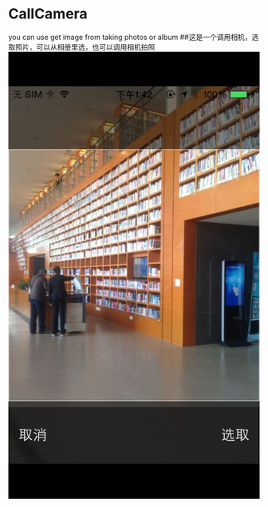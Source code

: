 # CallCamera
 you can use get image from taking photos or album
##这是一个调用相机，选取照片，可以从相册里选，也可以调用相机拍照
![image](https://raw.githubusercontent.com/andi911/CallCamera/master/image/one.png)
